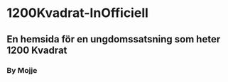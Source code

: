 # 1200Kvadrat-InOfficiell

## En hemsida för en ungdomssatsning som heter 1200 Kvadrat

### By Mojje
